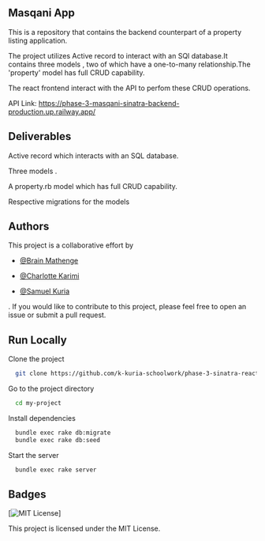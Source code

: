 ## Masqani App


This is a repository that contains the backend counterpart of a property listing application.
 
 The project utilizes Active record to interact  with an SQl database.It contains three models , two of which have a one-to-many relationship.The 'property' model has full CRUD capability. 
 
 The react frontend interact with the API to perfom these CRUD operations.
 
 API Link: https://phase-3-masqani-sinatra-backend-production.up.railway.app/


## Deliverables
 
  Active record which interacts with an SQL database.

  Three models .

  A property.rb model which has full CRUD capability.
  
  Respective migrations for the models

## Authors


This project is a collaborative effort by
- [@Brain Mathenge]( https://github.com/wamwangi-mathenge )

- [@Charlotte Karimi](https://github.com/charlotte283 )

- [@Samuel Kuria]( https://github.com/k-kuria-schoolwork )

. If you would like to contribute to this project, please feel free to open an issue or submit a pull request.

## Run Locally

Clone the project

```bash
  git clone https://github.com/k-kuria-schoolwork/phase-3-sinatra-react-project
```

Go to the project directory

```bash
  cd my-project
```

Install dependencies

```bash
  bundle exec rake db:migrate
  bundle exec rake db:seed
```

Start the server

```bash
  bundle exec rake server
```


## Badges



[![MIT License](https://img.shields.io/badge/License-MIT-green.svg)]


This project is licensed under the MIT License.
